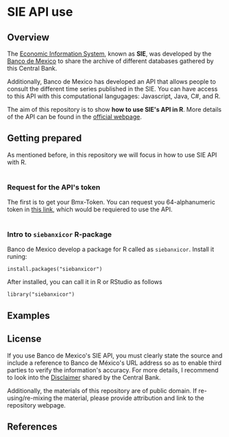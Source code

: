 # SIE API use

## Overview

The [Economic Information System](https://www.banxico.org.mx/SieInternet/), known as __SIE__, was developed by the [Banco de Mexico](https://www.banxico.org.mx/indexen.html) to share the archive of different databases gathered by this Central Bank.  

Additionally, Banco de Mexico has developed an API that allows people to consult the different time series published in the SIE. You can have access to this API with this computational langugages: Javascript, Java, C#, and R. 

The aim of this repository is to show __how to use SIE's API in R__. More details of the API can be found in the [official webpage](https://www.banxico.org.mx/SieAPIRest/service/v1/?locale=en).

## Getting prepared
As mentioned before, in this repository we will focus in how to use SIE API with R.  
<br>

### Request for the API's token
The first is to get your Bmx-Token. You can request you 64-alphanumeric token in [this link](https://www.banxico.org.mx/SieAPIRest/service/v1/token), which would be requiered to use the API.  
<br>

### Intro to `siebanxicor` R-package

Banco de Mexico develop a package for R called as `siebanxicor`. Install it runing:
```{r}
install.packages("siebanxicor")
```

After installed, you can call it in R or RStudio as follows
```{r}
library("siebanxicor")
```

## Examples



## License
If you use Banco de Mexico's SIE API, you must clearly state the source and include a reference to Banco de México's URL address so as to enable third parties to verify the information's accuracy. For more details, I recommend to look into the [Disclaimer](https://www.banxico.org.mx/footer-en/disclaimer-usage-policies-ban.html) shared by the Central Bank.

Additionally, the materials of this repository are of public domain. If re-using/re-mixing the material, please provide attribution and link to the repository webpage.

## References


